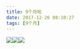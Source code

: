 ```yaml
---
title: 9个月啦
date: 2017-12-26 08:10:27
tags: [9个月]
---
```

![](http://images.dsphoebe.com/panda-9-month.jpg)![](http://images.dsphoebe.com/panda-9-month-2.jpg)![](http://images.dsphoebe.com/panda-9-month-3.jpg)